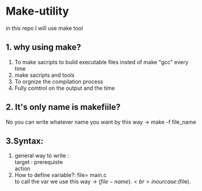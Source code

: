 # Make-utility
in this repo I will use make tool

## 1. why using make?
 1. To make sacripts to build executable files insted of make "gcc" every time
 2. make sacripts and tools
 3. To orgnize the compilation process 
 4. Fully comtrol on the output and the time

## 2. It's only name is makefiile?
 No you can write whatever name you want by this way -> make -f file_name
 
## 3.Syntax:
 1. general way to write : <br>
 target : prerequiste <br>
 <tab>  action
 2. How to define variable?:
  file= main.c <br>
  to call the var we use this way -> $(file-name) . <br>
  in our case :$(file).

